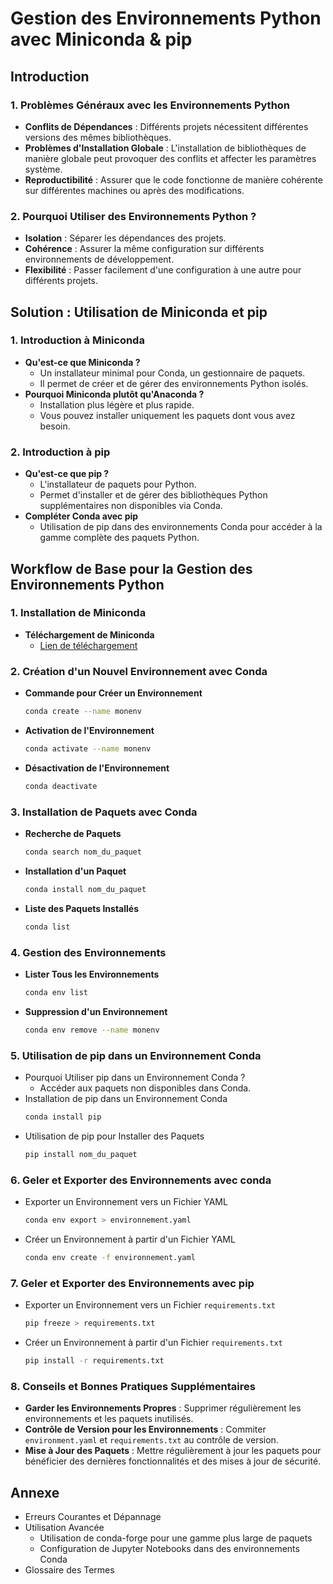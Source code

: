 # Gestion des Environnements Python avec Miniconda & pip

## Introduction

### 1. Problèmes Généraux avec les Environnements Python
- **Conflits de Dépendances** : Différents projets nécessitent différentes versions des mêmes bibliothèques.
- **Problèmes d'Installation Globale** : L'installation de bibliothèques de manière globale peut provoquer des conflits et affecter les paramètres système.
- **Reproductibilité** : Assurer que le code fonctionne de manière cohérente sur différentes machines ou après des modifications.

### 2. Pourquoi Utiliser des Environnements Python ?
- **Isolation** : Séparer les dépendances des projets.
- **Cohérence** : Assurer la même configuration sur différents environnements de développement.
- **Flexibilité** : Passer facilement d'une configuration à une autre pour différents projets.

## Solution : Utilisation de Miniconda et pip

### 1. Introduction à Miniconda
- **Qu'est-ce que Miniconda ?**
  - Un installateur minimal pour Conda, un gestionnaire de paquets.
  - Il permet de créer et de gérer des environnements Python isolés.
- **Pourquoi Miniconda plutôt qu'Anaconda ?**
  - Installation plus légère et plus rapide.
  - Vous pouvez installer uniquement les paquets dont vous avez besoin.

### 2. Introduction à pip
- **Qu'est-ce que pip ?**
  - L'installateur de paquets pour Python.
  - Permet d'installer et de gérer des bibliothèques Python supplémentaires non disponibles via Conda.
- **Compléter Conda avec pip**
  - Utilisation de pip dans des environnements Conda pour accéder à la gamme complète des paquets Python.

## Workflow de Base pour la Gestion des Environnements Python

### 1. Installation de Miniconda
- **Téléchargement de Miniconda**
  - [Lien de téléchargement](https://docs.conda.io/en/latest/miniconda.html)
  
### 2. Création d'un Nouvel Environnement avec Conda
- **Commande pour Créer un Environnement**
    ```bash
    conda create --name monenv
    ```
- **Activation de l'Environnement**
    ```bash
    conda activate --name monenv
    ```
- **Désactivation de l'Environnement**
    ```bash
    conda deactivate
    ```
### 3. Installation de Paquets avec Conda
- **Recherche de Paquets**
    ```bash
    conda search nom_du_paquet
    ```
- **Installation d'un Paquet**
    ```bash
    conda install nom_du_paquet
    ```
- **Liste des Paquets Installés**
    ```bash
    conda list
    ```
### 4. Gestion des Environnements
- **Lister Tous les Environnements**
    ```bash
    conda env list
    ```
- **Suppression d'un Environnement**
    ```bash
    conda env remove --name monenv
    ```
### 5. Utilisation de pip dans un Environnement Conda
- Pourquoi Utiliser pip dans un Environnement Conda ?
  - Accéder aux paquets non disponibles dans Conda.
- Installation de pip dans un Environnement Conda
    ```bash
    conda install pip
    ```
- Utilisation de pip pour Installer des Paquets
    ```bash
    pip install nom_du_paquet
    ```
### 6. Geler et Exporter des Environnements avec conda
- Exporter un Environnement vers un Fichier YAML
    ```bash
    conda env export > environnement.yaml
    ```
- Créer un Environnement à partir d'un Fichier YAML
    ```bash
    conda env create -f environnement.yaml
    ```
### 7. Geler et Exporter des Environnements avec pip
- Exporter un Environnement vers un Fichier `requirements.txt`
    ```bash
    pip freeze > requirements.txt
    ```
- Créer un Environnement à partir d'un Fichier `requirements.txt`
    ```bash
    pip install -r requirements.txt
    ```

### 8. Conseils et Bonnes Pratiques Supplémentaires
- **Garder les Environnements Propres** : Supprimer régulièrement les environnements et les paquets inutilisés.
- **Contrôle de Version pour les Environnements** : Commiter `environment.yaml` et `requirements.txt` au contrôle de version.
- **Mise à Jour des Paquets** : Mettre régulièrement à jour les paquets pour bénéficier des dernières fonctionnalités et des mises à jour de sécurité.

## Annexe
- Erreurs Courantes et Dépannage
- Utilisation Avancée
  - Utilisation de conda-forge pour une gamme plus large de paquets
  - Configuration de Jupyter Notebooks dans des environnements Conda
- Glossaire des Termes
